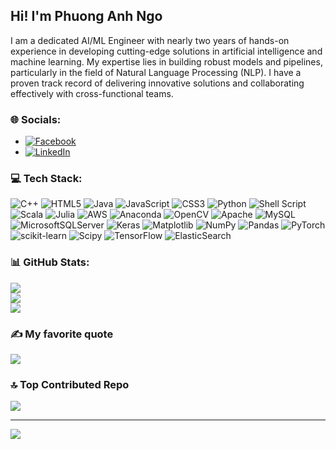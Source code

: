 ## Hi! I'm Phuong Anh Ngo
I am a dedicated AI/ML Engineer with nearly two years of hands-on experience in developing cutting-edge solutions in artificial intelligence and machine learning. My expertise lies in building robust models and pipelines, particularly in the field of Natural Language Processing (NLP). I have a proven track record of delivering innovative solutions and collaborating effectively with cross-functional teams. 


### 🌐 Socials:
  - [![Facebook](https://img.shields.io/badge/Facebook-%231877F2.svg?logo=Facebook&logoColor=white)](https://www.facebook.com/faaacorn/)
  - [![LinkedIn](https://img.shields.io/badge/LinkedIn-%230077B5.svg?logo=linkedin&logoColor=white)](https://www.linkedin.com/in/anh-ngo-phuong-081769252/)

### 💻 Tech Stack:
![C++](https://img.shields.io/badge/c++-%2300599C.svg?style=plastic&logo=c%2B%2B&logoColor=white) ![HTML5](https://img.shields.io/badge/html5-%23E34F26.svg?style=plastic&logo=html5&logoColor=white) ![Java](https://img.shields.io/badge/java-%23ED8B00.svg?style=plastic&logo=openjdk&logoColor=white) ![JavaScript](https://img.shields.io/badge/javascript-%23323330.svg?style=plastic&logo=javascript&logoColor=%23F7DF1E) ![CSS3](https://img.shields.io/badge/css3-%231572B6.svg?style=plastic&logo=css3&logoColor=white) ![Python](https://img.shields.io/badge/python-3670A0?style=plastic&logo=python&logoColor=ffdd54) ![Shell Script](https://img.shields.io/badge/shell_script-%23121011.svg?style=plastic&logo=gnu-bash&logoColor=white) ![Scala](https://img.shields.io/badge/scala-%23DC322F.svg?style=plastic&logo=scala&logoColor=white) ![Julia](https://img.shields.io/badge/-Julia-9558B2?style=plastic&logo=julia&logoColor=white) ![AWS](https://img.shields.io/badge/AWS-%23FF9900.svg?style=plastic&logo=amazon-aws&logoColor=white) ![Anaconda](https://img.shields.io/badge/Anaconda-%2344A833.svg?style=plastic&logo=anaconda&logoColor=white) ![OpenCV](https://img.shields.io/badge/opencv-%23white.svg?style=plastic&logo=opencv&logoColor=white) ![Apache](https://img.shields.io/badge/apache-%23D42029.svg?style=plastic&logo=apache&logoColor=white) ![MySQL](https://img.shields.io/badge/mysql-%2300000f.svg?style=plastic&logo=mysql&logoColor=white) ![MicrosoftSQLServer](https://img.shields.io/badge/Microsoft%20SQL%20Server-CC2927?style=plastic&logo=microsoft%20sql%20server&logoColor=white) ![Keras](https://img.shields.io/badge/Keras-%23D00000.svg?style=plastic&logo=Keras&logoColor=white) ![Matplotlib](https://img.shields.io/badge/Matplotlib-%23ffffff.svg?style=plastic&logo=Matplotlib&logoColor=black) ![NumPy](https://img.shields.io/badge/numpy-%23013243.svg?style=plastic&logo=numpy&logoColor=white) ![Pandas](https://img.shields.io/badge/pandas-%23150458.svg?style=plastic&logo=pandas&logoColor=white) ![PyTorch](https://img.shields.io/badge/PyTorch-%23EE4C2C.svg?style=plastic&logo=PyTorch&logoColor=white) ![scikit-learn](https://img.shields.io/badge/scikit--learn-%23F7931E.svg?style=plastic&logo=scikit-learn&logoColor=white) ![Scipy](https://img.shields.io/badge/SciPy-%230C55A5.svg?style=plastic&logo=scipy&logoColor=%white) ![TensorFlow](https://img.shields.io/badge/TensorFlow-%23FF6F00.svg?style=plastic&logo=TensorFlow&logoColor=white) ![ElasticSearch](https://img.shields.io/badge/-ElasticSearch-005571?style=plastic&logo=elasticsearch)
### 📊 GitHub Stats:
![](https://github-readme-stats.vercel.app/api?username=phuonganhcorn&theme=dark&hide_border=false&include_all_commits=false&count_private=false)<br/>
![](https://github-readme-streak-stats.herokuapp.com/?user=phuonganhcorn&theme=dark&hide_border=false)<br/>
![](https://github-readme-stats.vercel.app/api/top-langs/?username=phuonganhcorn&theme=dark&hide_border=false&include_all_commits=false&count_private=false&layout=compact)

### ✍️ My favorite quote
![](https://quotes-github-readme.vercel.app/api?type=horizontal&theme=dark)

### 🔝 Top Contributed Repo
![](https://github-contributor-stats.vercel.app/api?username=phuonganhcorn&limit=5&theme=dark&combine_all_yearly_contributions=true)

---
[![](https://visitcount.itsvg.in/api?id=phuonganhcorn&icon=0&color=2)](https://visitcount.itsvg.in)

<!-- Proudly created with GPRM ( https://gprm.itsvg.in ) -->
